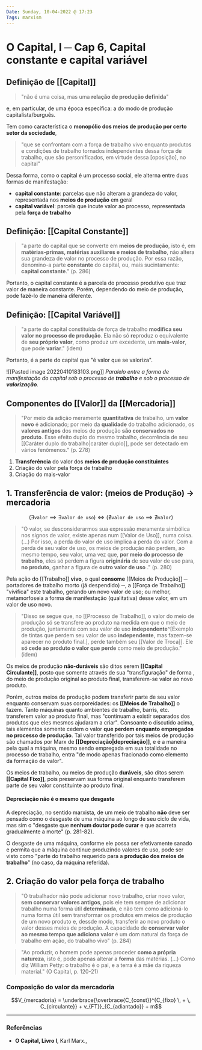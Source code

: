 ```yaml
---
Date: Sunday, 10-04-2022 @ 17:23
Tags: marxism
---
```

# O Capital, I ─ Cap 6, Capital constante e capital variável
## Definição de [[Capital]]
> "não é uma coisa, mas uma **relação de produção definida**"

e, em particular, de uma época específica: a do modo de produção capitalista/burguês. 

Tem como característica o **monopólio dos meios de produção por certo setor da sociedade**,
> "que se confrontam com a força de trabalho vivo enquanto produtos e condições de trabalho tornados independentes dessa força de trabalho, que são personificados, em virtude dessa [oposição], no capital"
> 

Dessa forma, como o capital é um processo social, ele alterna entre duas formas de manifestação:
- **capital constante**: parcelas que não alteram a grandeza do valor, representada nos **meios de produção** em geral
- **capital variável**: parcela que incute valor ao processo, representada pela **força de trabalho**

## Definição: [[Capital Constante]]
> "a parte do capital que se converte em **meios de produção**, isto é, em **matérias-primas, matérias auxiliares e meios de trabalho**, não altera sua grandeza de valor no processo de produção. Por essa razão, denomino-a parte **constante** do capital, ou, mais sucintamente: **capital constante**." (p. 286)

Portanto, o capital constante é a parcela do processo produtivo que traz valor de maneira constante. Porém, dependendo do meio de produção, pode fazê-lo de maneira diferente.

## Definição: [[Capital Variável]]
> "a parte do capital constituída de força de trabalho **modifica seu valor no processo de produção**. Ela não só **re**produz o equivalente de **seu próprio valor**, como produz um excedente, um **mais-valor**, que pode **variar**." (idem)

Portanto, é a parte do capital que "é valor que se valoriza".

![[Pasted image 20220410183103.png]]
*Paralelo entre a forma de manifestação do capital sob o processo de **trabalho** e sob o processo de **valorização**.*

## Componentes do [[Valor]] da [[Mercadoria]]
> "Por meio da adição meramente **quantitativa** de trabalho, um **valor novo** é adicionado; por meio da **qualidade** do trabalho adicionado, os **valores antigos** dos meios de produção **são conservados no produto**. Esse efeito duplo do mesmo trabalho, decorrência de seu [[Caráter duplo do trabalho|caráter duplo]], pode ser detectado em vários fenômenos." (p. 278)
1. **Transferência** do valor dos **meios de produção constituintes**
2. Criação do valor pela força de trabalho
3. Criação do mais-valor

## 1. Transferência de valor: (meios de Produção) -> mercadoria
$$(\exists \texttt{valor} \implies \exists \texttt{valor de uso}) \iff (\nexists \texttt{valor de uso} \implies \nexists \texttt{valor})$$

> "O valor, se desconsiderarmos sua expressão meramente simbólica nos signos de valor, existe apenas num [[Valor de Uso]], numa coisa. (...) Por isso, a perda do valor de uso implica a perda do valor. Com a perda de seu valor de uso, os meios de produção não perdem, ao mesmo tempo, seu valor, uma vez que, **por meio do processo de trabalho**, eles só perdem a figura **originária** de seu valor de uso para, **no produto**, ganhar a figura de **outro valor de uso** ." (p. 280)

Pela ação do [[Trabalho]] **vivo**, o qual **consome** [[Meios de Produção]] ─ portadores de trabalho morto (já despendido) ─, a [[Força de Trabalho]] "vivifica" este trabalho, gerando um novo valor de uso; ou melhor, metamorfoseia a forma de manifestação (qualitativa) desse valor, em um valor de uso novo.

> "Disso se segue que, no [[Processo de Trabalho]], o valor do meio de produção só se transfere ao produto na medida em que o meio de produção, juntamente com seu valor de uso **independente**^[Exemplo de tintas que perdem seu valor de uso **independente**, mas fazem-se aparecer no produto final.], perde também seu [[Valor de Troca]]. Ele **só cede ao produto o valor que perde** como meio de produção." (idem)

Os meios de produção **não-duráveis** são ditos serem **[[Capital Circulante]]**, posto que somente através de sua "transfiguração" de forma , do meio de produção original ao produto final,  transferem-se valor ao novo produto.

Porém, outros meios de produção podem transferir parte de seu valor enquanto conservam suas corporeidades: os **[[Meios de Trabalho]]** o fazem. Tanto máquinas quanto ambientes de trabalho, barris, etc. transferem valor ao produto final, mas "continuam a existir separados dos produtos que eles mesmos ajudaram a criar". Consoante o discutido acima, tais elementos somente cedem o valor **que perdem enquanto empregados no processo de produção**. Tal valor transferido por tais meios de produção são chamados por Marx de **[[Depreciação|depreciação]]**, e é a maneira pela qual a máquina, mesmo sendo empregada em sua totalidade no processo de trabalho, entra "de modo apenas fracionado como elemento da formação de valor".

Os meios de trabalho, ou meios de produção **duráveis**, são ditos serem **[[Capital Fixo]]**, pois preservam sua forma original enquanto transferem parte de seu valor constituinte ao produto final. 

#### Depreciação não é o mesmo que desgaste
A depreciação, no sentido marxista, de um meio de trabalho **não** deve ser pensado como o desgaste de uma máquina ao longo de seu ciclo de vida, mas sim o "desgaste que **nenhum doutor pode curar** e que acarreta gradualmente a morte" (p. 281-82). 

O desgaste de uma máquina, conforme ele possa ser efetivamente sanado e permita que a máquina continue produzindo valores de uso, pode ser visto como "parte do trabalho requerido para a **produção dos meios de trabalho**" (no caso, da máquina referida). 


## 2. Criação do valor pela força de trabalho
> "O trabalhador não pode adicionar novo trabalho, criar novo valor, **sem conservar valores antigos**, pois ele tem sempre de adicionar trabalho numa forma útil **determinada**, e não tem como adicioná-lo numa forma útil sem transformar os produtos em meios de produção de um novo produto e, dessde modo, transferir ao novo produto o valor desses meios de produção. 
> A capacidade de **conservar valor ao mesmo tempo que adiciona valor** é um dom natural da força de trabalho em ação, do trabalho vivo" (p. 284)

> "Ao produzir, o homem pode apenas proceder **como a própria natureza**, isto é, pode apenas alterar a **forma** das matérias. (...) 
Como diz William Petty: o trabalho é o pai, e a terra é a mãe da riqueza material." (O Capital, p. 120-21)

### Composição do valor da mercadoria
$$V_{mercadoria} = \underbrace{\overbrace{C_{const}}^{C_{fixo} \, + \, C_{circulante}} + v_{FT}}_{C_{adiantado}} + m$$


---
### Referências
- **O Capital, Livro I**, Karl Marx.,